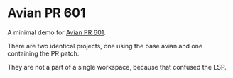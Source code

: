 # Avian PR 601

A minimal demo for [Avian PR 601](https://github.com/Jondolf/avian/pull/601).

There are two identical projects, one using the base avian and one containing the PR patch.

They are not a part of a single workspace, because that confused the LSP.
